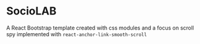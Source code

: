 # SocioLAB
A React Bootstrap template created with css modules and a focus on scroll spy implemented with `react-anchor-link-smooth-scroll`
